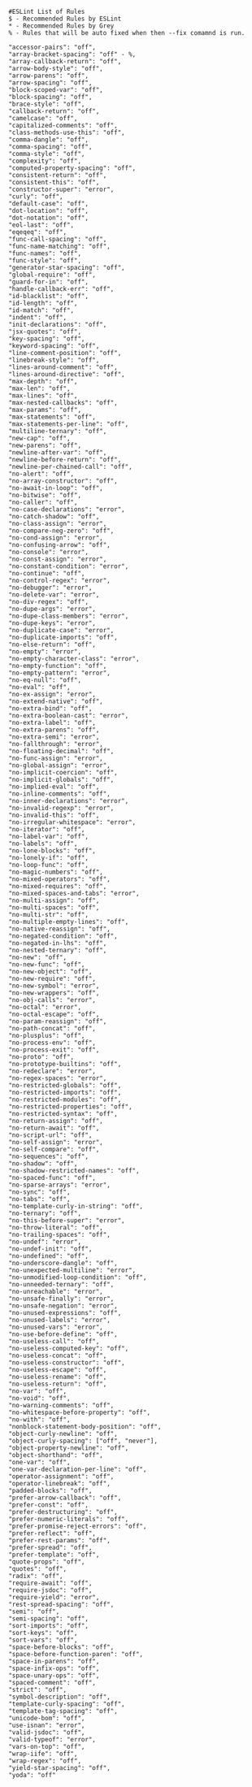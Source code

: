         #ESLint List of Rules
        $ - Recommended Rules by ESLint
        * - Recommended Rules by Grey
        % - Rules that will be auto fixed when then --fix comamnd is run.
        
        "accessor-pairs": "off", 
        "array-bracket-spacing": "off" - %,
        "array-callback-return": "off",
        "arrow-body-style": "off",
        "arrow-parens": "off",
        "arrow-spacing": "off",
        "block-scoped-var": "off",
        "block-spacing": "off",
        "brace-style": "off",
        "callback-return": "off",
        "camelcase": "off",
        "capitalized-comments": "off",
        "class-methods-use-this": "off",
        "comma-dangle": "off",
        "comma-spacing": "off",
        "comma-style": "off",
        "complexity": "off",
        "computed-property-spacing": "off",
        "consistent-return": "off",
        "consistent-this": "off",
        "constructor-super": "error",
        "curly": "off",
        "default-case": "off",
        "dot-location": "off",
        "dot-notation": "off",
        "eol-last": "off",
        "eqeqeq": "off",
        "func-call-spacing": "off",
        "func-name-matching": "off",
        "func-names": "off",
        "func-style": "off",
        "generator-star-spacing": "off",
        "global-require": "off",
        "guard-for-in": "off",
        "handle-callback-err": "off",
        "id-blacklist": "off",
        "id-length": "off",
        "id-match": "off",
        "indent": "off",
        "init-declarations": "off",
        "jsx-quotes": "off",
        "key-spacing": "off",
        "keyword-spacing": "off",
        "line-comment-position": "off",
        "linebreak-style": "off",
        "lines-around-comment": "off",
        "lines-around-directive": "off",
        "max-depth": "off",
        "max-len": "off",
        "max-lines": "off",
        "max-nested-callbacks": "off",
        "max-params": "off",
        "max-statements": "off",
        "max-statements-per-line": "off",
        "multiline-ternary": "off",
        "new-cap": "off",
        "new-parens": "off",
        "newline-after-var": "off",
        "newline-before-return": "off",
        "newline-per-chained-call": "off",
        "no-alert": "off",
        "no-array-constructor": "off",
        "no-await-in-loop": "off",
        "no-bitwise": "off",
        "no-caller": "off",
        "no-case-declarations": "error",
        "no-catch-shadow": "off",
        "no-class-assign": "error",
        "no-compare-neg-zero": "off",
        "no-cond-assign": "error",
        "no-confusing-arrow": "off",
        "no-console": "error",
        "no-const-assign": "error",
        "no-constant-condition": "error",
        "no-continue": "off",
        "no-control-regex": "error",
        "no-debugger": "error",
        "no-delete-var": "error",
        "no-div-regex": "off",
        "no-dupe-args": "error",
        "no-dupe-class-members": "error",
        "no-dupe-keys": "error",
        "no-duplicate-case": "error",
        "no-duplicate-imports": "off",
        "no-else-return": "off",
        "no-empty": "error",
        "no-empty-character-class": "error",
        "no-empty-function": "off",
        "no-empty-pattern": "error",
        "no-eq-null": "off",
        "no-eval": "off",
        "no-ex-assign": "error",
        "no-extend-native": "off",
        "no-extra-bind": "off",
        "no-extra-boolean-cast": "error",
        "no-extra-label": "off",
        "no-extra-parens": "off",
        "no-extra-semi": "error",
        "no-fallthrough": "error",
        "no-floating-decimal": "off",
        "no-func-assign": "error",
        "no-global-assign": "error",
        "no-implicit-coercion": "off",
        "no-implicit-globals": "off",
        "no-implied-eval": "off",
        "no-inline-comments": "off",
        "no-inner-declarations": "error",
        "no-invalid-regexp": "error",
        "no-invalid-this": "off",
        "no-irregular-whitespace": "error",
        "no-iterator": "off",
        "no-label-var": "off",
        "no-labels": "off",
        "no-lone-blocks": "off",
        "no-lonely-if": "off",
        "no-loop-func": "off",
        "no-magic-numbers": "off",
        "no-mixed-operators": "off",
        "no-mixed-requires": "off",
        "no-mixed-spaces-and-tabs": "error",
        "no-multi-assign": "off",
        "no-multi-spaces": "off",
        "no-multi-str": "off",
        "no-multiple-empty-lines": "off",
        "no-native-reassign": "off",
        "no-negated-condition": "off",
        "no-negated-in-lhs": "off",
        "no-nested-ternary": "off",
        "no-new": "off",
        "no-new-func": "off",
        "no-new-object": "off",
        "no-new-require": "off",
        "no-new-symbol": "error",
        "no-new-wrappers": "off",
        "no-obj-calls": "error",
        "no-octal": "error",
        "no-octal-escape": "off",
        "no-param-reassign": "off",
        "no-path-concat": "off",
        "no-plusplus": "off",
        "no-process-env": "off",
        "no-process-exit": "off",
        "no-proto": "off",
        "no-prototype-builtins": "off",
        "no-redeclare": "error",
        "no-regex-spaces": "error",
        "no-restricted-globals": "off",
        "no-restricted-imports": "off",
        "no-restricted-modules": "off",
        "no-restricted-properties": "off",
        "no-restricted-syntax": "off",
        "no-return-assign": "off",
        "no-return-await": "off",
        "no-script-url": "off",
        "no-self-assign": "error",
        "no-self-compare": "off",
        "no-sequences": "off",
        "no-shadow": "off",
        "no-shadow-restricted-names": "off",
        "no-spaced-func": "off",
        "no-sparse-arrays": "error",
        "no-sync": "off",
        "no-tabs": "off",
        "no-template-curly-in-string": "off",
        "no-ternary": "off",
        "no-this-before-super": "error",
        "no-throw-literal": "off",
        "no-trailing-spaces": "off",
        "no-undef": "error",
        "no-undef-init": "off",
        "no-undefined": "off",
        "no-underscore-dangle": "off",
        "no-unexpected-multiline": "error",
        "no-unmodified-loop-condition": "off",
        "no-unneeded-ternary": "off",
        "no-unreachable": "error",
        "no-unsafe-finally": "error",
        "no-unsafe-negation": "error",
        "no-unused-expressions": "off",
        "no-unused-labels": "error",
        "no-unused-vars": "error",
        "no-use-before-define": "off",
        "no-useless-call": "off",
        "no-useless-computed-key": "off",
        "no-useless-concat": "off",
        "no-useless-constructor": "off",
        "no-useless-escape": "off",
        "no-useless-rename": "off",
        "no-useless-return": "off",
        "no-var": "off",
        "no-void": "off",
        "no-warning-comments": "off",
        "no-whitespace-before-property": "off",
        "no-with": "off",
        "nonblock-statement-body-position": "off",
        "object-curly-newline": "off",
        "object-curly-spacing": ["off", "never"],
        "object-property-newline": "off",
        "object-shorthand": "off",
        "one-var": "off",
        "one-var-declaration-per-line": "off",
        "operator-assignment": "off",
        "operator-linebreak": "off",
        "padded-blocks": "off",
        "prefer-arrow-callback": "off",
        "prefer-const": "off",
        "prefer-destructuring": "off",
        "prefer-numeric-literals": "off",
        "prefer-promise-reject-errors": "off",
        "prefer-reflect": "off",
        "prefer-rest-params": "off",
        "prefer-spread": "off",
        "prefer-template": "off",
        "quote-props": "off",
        "quotes": "off",
        "radix": "off",
        "require-await": "off",
        "require-jsdoc": "off",
        "require-yield": "error",
        "rest-spread-spacing": "off",
        "semi": "off",
        "semi-spacing": "off",
        "sort-imports": "off",
        "sort-keys": "off",
        "sort-vars": "off",
        "space-before-blocks": "off",
        "space-before-function-paren": "off",
        "space-in-parens": "off",
        "space-infix-ops": "off",
        "space-unary-ops": "off",
        "spaced-comment": "off",
        "strict": "off",
        "symbol-description": "off",
        "template-curly-spacing": "off",
        "template-tag-spacing": "off",
        "unicode-bom": "off",
        "use-isnan": "error",
        "valid-jsdoc": "off",
        "valid-typeof": "error",
        "vars-on-top": "off",
        "wrap-iife": "off",
        "wrap-regex": "off",
        "yield-star-spacing": "off",
        "yoda": "off"
